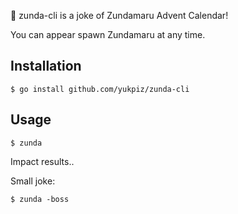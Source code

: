 :custard: zunda-cli is a joke of Zundamaru Advent Calendar!

You can appear spawn Zundamaru at any time.


## Installation

```
$ go install github.com/yukpiz/zunda-cli
```

## Usage

```
$ zunda
```

Impact results..

Small joke:

```
$ zunda -boss
```